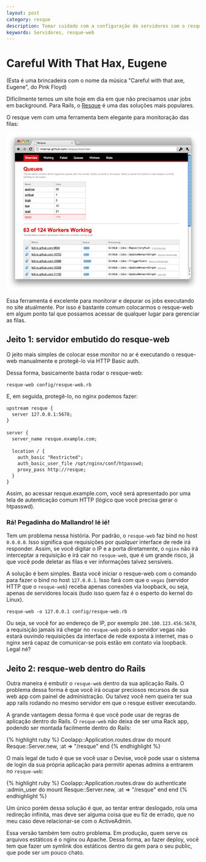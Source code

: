 ```yaml
---
layout: post
category: resque
description: Tomar cuidado com a configuração de servidores com o resque-web.
keywords: Servidores, resque-web
---
```


# Careful With That Hax, Eugene

(Esta é uma brincadeira com o nome da música "Careful with that axe, Eugene",
do Pink Floyd)

Dificilmente temos um site hoje em dia em que não precisamos usar jobs em
background. Para Rails, o [Resque](http://github.com/defunkt/resque) é uma
das soluções mais populares.

O resque vem com uma ferramenta bem elegante para monitoração das filas:

![Resque-web](/images/posts/careful-hax/resque-web.png)

Essa ferramenta é excelente para monitorar e depurar os jobs executando
no site atualmente. Por isso é bastante comum colocarmos o resque-web em
algum ponto tal que possamos acessar de qualquer lugar para gerenciar as
filas.

## Jeito 1: servidor embutido do resque-web

O jeito mais simples de colocar esse monitor no ar é executando o resque-web
manualmente e protegê-lo via HTTP Basic auth.

Dessa forma, basicamente basta rodar o resque-web:

    resque-web config/resque-web.rb

E, em seguida, protegê-lo, no nginx podemos fazer:

    upstream resque {
      server 127.0.0.1:5678;
    }
    
    server {
      server_name resque.example.com;
    
      location / {
        auth_basic "Restricted";
        auth_basic_user_file /opt/nginx/conf/htpasswd;
        proxy_pass http://resque;
      }
    }

Assim, ao acessar resque.example.com, você será apresentado por uma tela de
autenticação comum HTTP (lógico que você precisa gerar o htpasswd).

### Rá! Pegadinha do Mallandro! Ié ié!

Tem um problema nessa história. Por padrão, o <code>resque-web</code> faz bind
no host <code>0.0.0.0</code>. Isso significa que requisições por *qualquer*
interface de rede irá responder. Assim, se você digitar o IP e a porta
diretamente, o <code>nginx</code> não irá interceptar a requisição e irá cair
no <code>resque-web</code>, que é um grande risco, já que você pode deletar as
filas e ver informações talvez sensíveis.

A solução é bem simples. Basta você iniciar o resque-web com o comando para
fazer o bind no host <code>127.0.0.1</code>. Isso fará com que
o <code>vegas</code> (servidor HTTP que o <code>resque-web</code>) receba
apenas conexões via loopback, ou seja, apenas de servidores locais (tudo isso
quem faz é o esperto do kernel do Linux).

    resque-web -o 127.0.0.1 config/resque-web.rb

Ou seja, se você for ao endereço de IP, por exemplo
<code>200.100.123.456:5678</code>, a requisição jamais irá chegar no
<code>resque-web</code> pois o servidor vegas não estará ouvindo requisições da
interface de rede exposta à internet, mas o nginx será capaz de comunicar-se
pois estão em contato via loopback. Legal né?

## Jeito 2: resque-web dentro do Rails

Outra maneira é embutir o <code>resque-web</code> dentro da sua aplicação
Rails. O problema dessa forma é que você irá ocupar preciosos recursos de sua
web app com painel de administração. Ou talvez você nem queira ter sua app
rails rodando no mesmo servidor em que o resque estiver executando.

A grande vantagem dessa forma é que você pode usar de regras de aplicação
dentro do Rails. O <code>resque-web</code> não deixa de ser uma Rack app,
podendo ser montada facilmente dentro do Rails:

{% highlight ruby %}
Coolapp::Application.routes.draw do
  mount Resque::Server.new, :at => "/resque"
end
{% endhighlight %}

O mais legal de tudo é que se você usar o Devise, você pode usar o sistema de
login da sua própria aplicação para permitir apenas admins a entrarem no
<code>resque-web</code>:

{% highlight ruby %}
Coolapp::Application.routes.draw do
  authenticate :admin_user do
    mount Resque::Server.new, :at => "/resque"
  end
end
{% endhighlight %}

Um único porém dessa solução é que, ao tentar entrar deslogado, rola uma
redireção infinita, mas deve ser alguma coisa que eu fiz de errado, que no meu
caso deve relacionar-se com o ActiveAdmin.

Essa versão também tem outro problema. Em produção, quem serve os arquivos
estáticos é o nginx ou Apache. Dessa forma, ao fazer deploy, você tem que fazer
um symlink dos estáticos dentro da gem para o seu public, que pode ser um pouco
chato.
